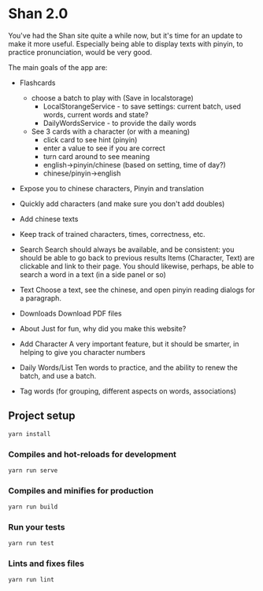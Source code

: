 # Shan 2.0

You've had the Shan site quite a while now, but it's time for an update to make it more useful.
Especially being able to display texts with pinyin, to practice pronunciation, would be very good.

The main goals of the app are:

- Flashcards
  - choose a batch to play with (Save in localstorage)
    - LocalStorangeService - to save settings: current batch, used words, current words and state?
    - DailyWordsService - to provide the daily words
  - See 3 cards with a character (or with a meaning)
    - click card to see hint (pinyin)
    - enter a value to see if you are correct
    - turn card around to see meaning
    - english->pinyin/chinese (based on setting, time of day?)
    - chinese/pinyin->english
- Expose you to chinese characters, Pinyin and translation
- Quickly add characters (and make sure you don't add doubles)
- Add chinese texts
- Keep track of trained characters, times, correctness, etc.

- Search
  Search should always be available, and be consistent: you should be able to go back to previous results
  Items (Character, Text) are clickable and link to their page.
  You should likewise, perhaps, be able to search a word in a text (in a side panel or so)
- Text
  Choose a text, see the chinese, and open pinyin reading dialogs for a paragraph.
- Downloads
  Download PDF files
- About
  Just for fun, why did you make this website?
- Add Character
  A very important feature, but it should be smarter, in helping to give you character numbers
- Daily Words/List
  Ten words to practice, and the ability to renew the batch, and use a batch.

- Tag words (for grouping, different aspects on words, associations)

## Project setup

```bash
yarn install
```

### Compiles and hot-reloads for development

```bash
yarn run serve
```

### Compiles and minifies for production

```bash
yarn run build
```

### Run your tests

```bash
yarn run test
```

### Lints and fixes files

```bash
yarn run lint
```
